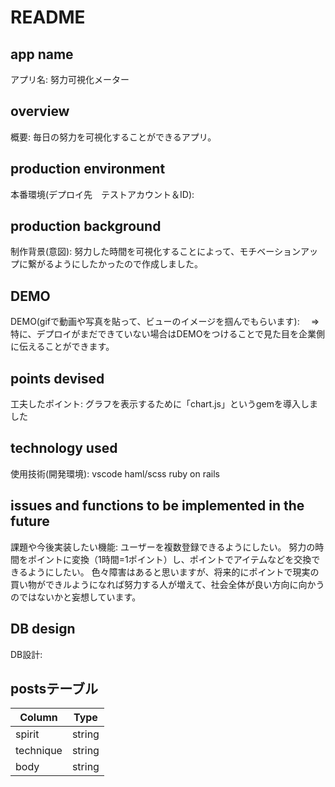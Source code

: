 # README

## app name
アプリ名:
努力可視化メーター

## overview
概要:
毎日の努力を可視化することができるアプリ。


## production environment
本番環境(デプロイ先　テストアカウント＆ID):


## production background
制作背景(意図):
努力した時間を可視化することによって、モチベーションアップに繋がるようにしたかったので作成しました。

## DEMO
DEMO(gifで動画や写真を貼って、ビューのイメージを掴んでもらいます):
　⇒特に、デプロイがまだできていない場合はDEMOをつけることで見た目を企業側に伝えることができます。

## points devised
工夫したポイント:
グラフを表示するために「chart.js」というgemを導入しました

## technology used
使用技術(開発環境):
vscode
haml/scss
ruby on rails

## issues and functions to be implemented in the future
課題や今後実装したい機能:
ユーザーを複数登録できるようにしたい。
努力の時間をポイントに変換（1時間=1ポイント）し、ポイントでアイテムなどを交換できるようにしたい。
色々障害はあると思いますが、将来的にポイントで現実の買い物ができルようになれば努力する人が増えて、社会全体が良い方向に向かうのではないかと妄想しています。

## DB design
DB設計:
## postsテーブル
|Column|Type|
|------|----|
|spirit|string|
|technique|string|
|body|string|

